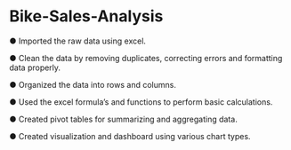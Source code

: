 # Bike-Sales-Analysis
●	Imported the raw data using excel.

●	Clean the data by removing duplicates, correcting errors and formatting data properly.

●	Organized the data into rows and columns.

●	Used the excel formula’s and functions to perform basic calculations.

●	Created pivot tables for summarizing and aggregating data.

●	Created visualization and dashboard using various chart types.

